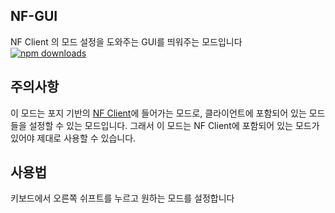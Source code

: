## NF-GUI
NF Client 의 모드 설정을 도와주는 GUI를 띄워주는 모드입니다
<br>
[![npm downloads](https://img.shields.io/badge/pre--release-v1.1-orange)](https://github.com/najoan125/NF-Client/releases)


## 주의사항
이 모드는 포지 기반의 [NF Client](https://www.hift.kro.kr/download)에 들어가는 모드로, 클라이언트에 포함되어 있는 모드들을 설정할 수 있는 모드입니다. 그래서 이 모드는 NF Client에 포함되어 있는 모드가 있어야 제대로 사용할 수 있습니다. 

## 사용법
키보드에서 오른쪽 쉬프트를 누르고 원하는 모드를 설정합니다
